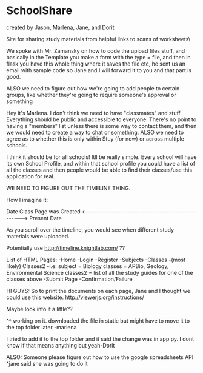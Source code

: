 SchoolShare
===========

created by Jason, Marlena, Jane, and Dorit

Site for sharing study materials from helpful links to scans of worksheets\

We spoke with Mr. Zamansky on how to code the upload files stuff, and basically in the Template you make a form with the type = file, and then in flask you have this whole thing where it saves the file etc, he sent us an email with sample code so Jane and I will forward it to you and that part is good. 


ALSO we need to figure out how we're going to add people to certain groups, like whether they're going to require someone's approval or something

Hey it's Marlena. I don't think we need to have "classmates" and stuff. Everything should be public and accessible to everyone. There's no point to having a "members" list unless there is some way to contact them, and then we would need to create a way to chat or something.
ALSO we need to agree as to whether this is only within Stuy (for now) or across multiple schools. 


I think it should be for all schools! Itll be really simple. Every school will have its own School Profile, and within that school profile you could have a list of all the classes and then people would be able to find their classes/use this application for real.


WE NEED TO FIGURE OUT THE TIMELINE THING. 


How I imagine it:

Date Class Page was Created <--------------------------------------------------> Present Date

As you scroll over the timeline, you would see when different study materials were uploaded. 

Potentially use http://timeline.knightlab.com/ ??

List of HTML Pages:
-Home
-Login
-Register
-Subjects
-Classes
   -(most likely) Classes2
   -i.e: subject = Biology
         classes = APBio, Geology, Environmental Science
         classes2 = list of all the study guides for one of the classes above
-Submit Page
   -Confirmation/Failure
   
   
   
HI GUYS:
So to print the documents on each page, Jane and I thought we could use this website.
http://viewerjs.org/instructions/

Maybe look into it a little??

^^ working on it. downloaded the file in static but might have to move it to the top folder later -marlena

I tried to add it to the top folder and it said the change was in app.py. I dont know if that means anything but yeah-Dorit

ALSO: Someone please figure out how to use the google spreadsheets API
^jane said she was going to do it
